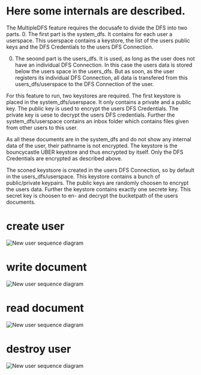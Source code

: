# Here some internals are described. 

The MultipleDFS feature requires the docusafe to divide the DFS into two parts.
0. The first part is the system_dfs. It contains for each user a userspace. This userspace contains a keystore, the list of the users
public keys and the DFS Credentials to the users DFS Connection. 

0. The seoond part is the users_dfs. It is used, as long as the user does not have an individual DFS Connection. In this case the
users data is stored below the users space in the users_dfs. But as soon, as the user registers its individual DFS Connection, all data is
transfered from this users_dfs/userspace to the DFS Connection of the user.

For this feature to run, two keystores are required. The first keystore is placed in the system_dfs/userspace. It only contains a private and a public key.
The public key is used to encrypt the users DFS Credentials. The private key is uese to decrypt the users DFS credentials. 
Further the system_dfs/userspace contains an inbox folder which contains files given from other users to this user. 

As all these documents are in the system_dfs and do not show any internal data of the user, their pathname is not encrypted.
The keystore is the bouncycastle UBER keystore and thus encrypted by itself. Only the DFS Credentials are encrypted as described above.

The sconed keystsore is created in the users DFS Connection, so by default in the users_dfs/userspace. This keystore contains a bunch of
public/private keypairs. The public keys are randomly choosen to encrypt the users data. Further the keystore contains exactly one
secrete key. This secret key is choosen to en- and decrypt the bucketpath of the users documents.


# create user

![New user sequence diagram](http://www.plantuml.com/plantuml/proxy?src=https://raw.githubusercontent.com/adorsys/docusafe/develop/.docs/mdfs-create-user.puml&fmt=png&vvv=1)

# write document

![New user sequence diagram](http://www.plantuml.com/plantuml/proxy?src=https://raw.githubusercontent.com/adorsys/docusafe/develop/.docs/mdfs-store-document.puml&fmt=png&vvv=1)

# read document

![New user sequence diagram](http://www.plantuml.com/plantuml/proxy?src=https://raw.githubusercontent.com/adorsys/docusafe/develop/.docs/mdfs-read-document.puml&fmt=png&vvv=1)

# destroy user

![New user sequence diagram](http://www.plantuml.com/plantuml/proxy?src=https://raw.githubusercontent.com/adorsys/docusafe/develop/.docs/mdfs-destroy-user.puml&fmt=png&vvv=1)
